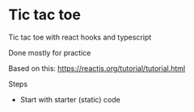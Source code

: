 # Tic tac toe

Tic tac toe with react hooks and typescript

Done mostly for practice

Based on this: https://reactjs.org/tutorial/tutorial.html

Steps

- Start with starter (static) code